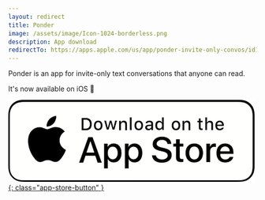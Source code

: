 ```yaml
---
layout: redirect
title: Ponder
image: /assets/image/Icon-1024-borderless.png
description: App download
redirectTo: https://apps.apple.com/us/app/ponder-invite-only-convos/id1564974290
---
```


Ponder is an app for invite-only text conversations that anyone can read.

It's now available on iOS 🥳


[![App Store Download](/assets/image/apple-app-store-button.png){: class="app-store-button" }](https://apps.apple.com/us/app/ponder-invite-only-convos/id1564974290)
